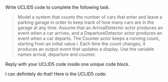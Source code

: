 Write UCLID5 code to complete the following task.

> Model a system that counts the number of cars that enter and leave a parking garage in order to keep track of how many cars are in the garage at any time. Assume that an ArrivalDetector actor produces an event when a car arrives, and a DepartureDetector actor produces an event when a car departs. The Counter actor keeps a running count, starting from an initial value i. Each time the count changes, it produces an output event that updates a display. Use the variable names arrival, departure and counter.

Reply with your UCLID5 code inside one unique code block.

I can definitely do that! Here is the UCLID5 code:
```
